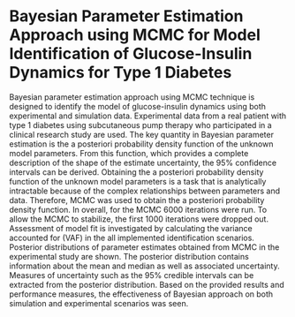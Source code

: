 # Bayesian Parameter Estimation Approach using MCMC for Model Identification of Glucose-Insulin Dynamics for Type 1 Diabetes

Bayesian parameter estimation approach using MCMC technique is designed to identify the model of glucose-insulin dynamics
using both experimental and simulation data. Experimental data from a real patient with type 1 diabetes using subcutaneous pump therapy who participated
in a clinical research study are used. The key quantity in Bayesian parameter estimation is the a posteriori probability density function of the
unknown model parameters. From this function, which provides a complete description of the shape of the estimate
uncertainty, the 95% confidence intervals can be derived. Obtaining the a posteriori probability density function of
the unknown model parameters is a task that is analytically intractable because of the complex relationships between
parameters and data. Therefore, MCMC was used to obtain the a posteriori probability density function. In overall,
for the MCMC 6000 iterations were run. To allow the MCMC to stabilize, the first 1000 iterations were dropped out. Assessment of model fit is investigated by calculating the variance accounted for (VAF) in the all implemented
identification scenarios. Posterior distributions of parameter estimates obtained from MCMC in the experimental study are shown. The posterior distribution contains information about the mean and median as well as associated uncertainty.
Measures of uncertainty such as the 95% credible intervals can be extracted from the posterior distribution. Based on the provided results and
performance measures, the effectiveness of Bayesian approach on both simulation and experimental scenarios was
seen.
